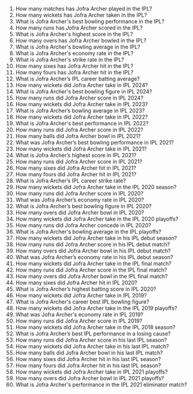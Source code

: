 1. How many matches has Jofra Archer played in the IPL?
2. How many wickets has Jofra Archer taken in the IPL?
3. What is Jofra Archer's best bowling performance in the IPL?
4. How many runs has Jofra Archer scored in the IPL?
5. What is Jofra Archer's highest score in the IPL?
6. How many overs has Jofra Archer bowled in the IPL?
7. What is Jofra Archer's bowling average in the IPL?
8. What is Jofra Archer's economy rate in the IPL?
9. What is Jofra Archer's strike rate in the IPL?
10. How many sixes has Jofra Archer hit in the IPL?
11. How many fours has Jofra Archer hit in the IPL?
12. What is Jofra Archer’s IPL career batting average?
13. How many wickets did Jofra Archer take in IPL 2024?
14. What is Jofra Archer's best bowling figure in IPL 2024?
15. How many runs did Jofra Archer score in IPL 2024?
16. How many wickets did Jofra Archer take in IPL 2023?
17. What is Jofra Archer’s bowling average in IPL 2023?
18. How many wickets did Jofra Archer take in IPL 2022?
19. What is Jofra Archer's best performance in IPL 2022?
20. How many runs did Jofra Archer score in IPL 2022?
21. How many balls did Jofra Archer bowl in IPL 2021?
22. What was Jofra Archer’s best bowling performance in IPL 2021?
23. How many wickets did Jofra Archer take in IPL 2021?
24. What is Jofra Archer’s highest score in IPL 2021?
25. How many runs did Jofra Archer score in IPL 2021?
26. How many sixes did Jofra Archer hit in IPL 2021?
27. How many fours did Jofra Archer hit in IPL 2021?
28. What is Jofra Archer’s IPL career strike rate?
29. How many wickets did Jofra Archer take in the IPL 2020 season?
30. How many runs did Jofra Archer score in IPL 2020?
31. What was Jofra Archer’s economy rate in IPL 2020?
32. What is Jofra Archer’s best bowling figure in IPL 2020?
33. How many overs did Jofra Archer bowl in IPL 2020?
34. How many wickets did Jofra Archer take in the IPL 2020 playoffs?
35. How many runs did Jofra Archer concede in IPL 2020?
36. What is Jofra Archer's bowling average in the IPL playoffs?
37. How many wickets did Jofra Archer take in his IPL debut season?
38. How many runs did Jofra Archer score in his IPL debut match?
39. How many overs did Jofra Archer bowl in his IPL debut match?
40. What was Jofra Archer’s economy rate in his IPL debut season?
41. How many wickets did Jofra Archer take in the IPL final match?
42. How many runs did Jofra Archer score in the IPL final match?
43. How many overs did Jofra Archer bowl in the IPL final match?
44. How many sixes did Jofra Archer hit in IPL 2020?
45. What is Jofra Archer’s highest batting score in IPL 2020?
46. How many wickets did Jofra Archer take in IPL 2019?
47. What is Jofra Archer's career best IPL bowling figure?
48. How many wickets did Jofra Archer take in the IPL 2019 playoffs?
49. What was Jofra Archer's economy rate in IPL 2019?
50. How many runs did Jofra Archer score in IPL 2019?
51. How many wickets did Jofra Archer take in the IPL 2018 season?
52. What is Jofra Archer’s best IPL performance in a losing cause?
53. How many runs did Jofra Archer score in his last IPL season?
54. How many wickets did Jofra Archer take in his last IPL match?
55. How many balls did Jofra Archer bowl in his last IPL match?
56. How many sixes did Jofra Archer hit in his last IPL season?
57. How many fours did Jofra Archer hit in his last IPL season?
58. How many wickets did Jofra Archer take in IPL 2021 playoffs?
59. How many overs did Jofra Archer bowl in IPL 2021 playoffs?
60. What is Jofra Archer's performance in the IPL 2021 eliminator match?